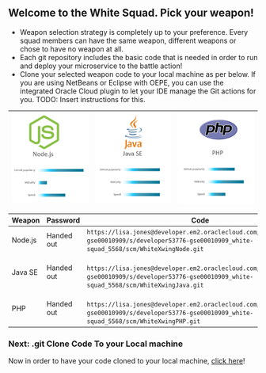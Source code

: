 ## Welcome to the White Squad. Pick your weapon! ##

+ Weapon selection strategy is completely up to your preference. Every squad members can have the same weapon, different weapons or chose to have no weapon at all.
+ Each git repository includes the basic code that is needed in order to run and deploy your microservice to the battle action!
+ Clone your selected weapon code to your local machine as per below. If you are using NetBeans or Eclipse with OEPE, you can use the integrated Oracle Cloud plugin to let your IDE manage the Git actions for you. TODO: Insert instructions for this.

| ![Red Squad](nodejs.png)  | ![Blue Squad](javase.png) | ![Black Squad](php.png) |
|:---:|:---:|:---:|

| Weapon        | Password     | Code  |
| ------------- |-------------| -----|
| Node.js      | Handed out | ``` https://lisa.jones@developer.em2.oraclecloud.com/developer53776-gse00010909/s/developer53776-gse00010909_white-squad_5568/scm/WhiteXwingNode.git ``` |
| Java SE      | Handed out      |   ```  https://lisa.jones@developer.em2.oraclecloud.com/developer53776-gse00010909/s/developer53776-gse00010909_white-squad_5568/scm/WhiteXwingJava.git ``` |
| PHP | Handed out      |  ```  https://lisa.jones@developer.em2.oraclecloud.com/developer53776-gse00010909/s/developer53776-gse00010909_white-squad_5568/scm/WhiteXwingPHP.git ``` |

### Next: .git Clone Code To your Local machine ###

Now in order to have your code cloned to your local machine, [click here](../clonecode.md)!

